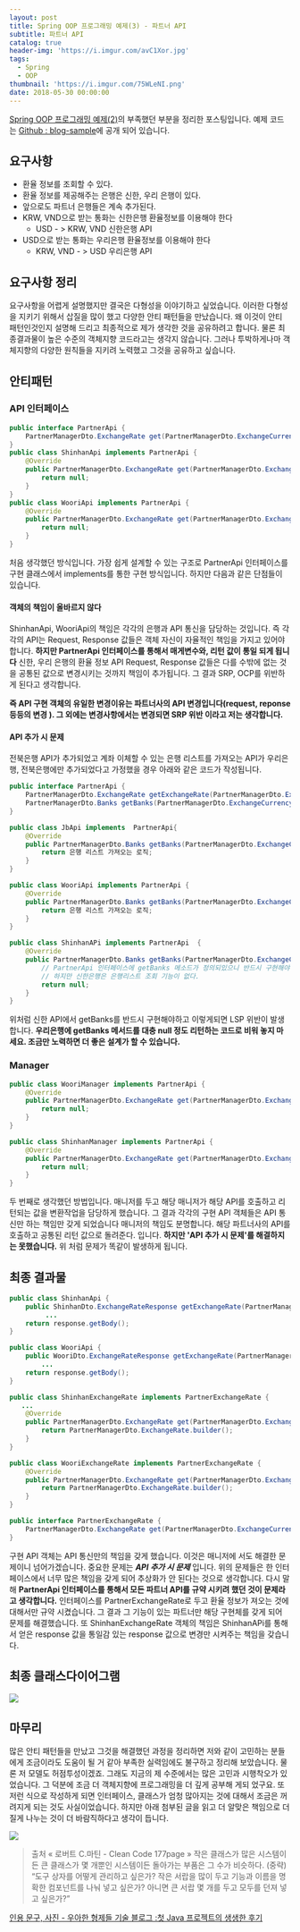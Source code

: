 ```yaml
---
layout: post
title: Spring OOP 프로그래밍 예제(3) - 파트너 API
subtitle: 파트너 API
catalog: true
header-img: 'https://i.imgur.com/avC1Xor.jpg'
tags:
  - Spring
  - OOP
thumbnail: 'https://i.imgur.com/75WLeNI.png'
date: 2018-05-30 00:00:00
---
```



[Spring OOP 프로그래밍 예제(2)](https://github.com/cheese10yun/blog-sample/tree/master/bankapi)의 부족했던 부분을 정리한 포스팅입니다. 예제 코드는 [Github : blog-sample](https://github.com/cheese10yun/blog-sample/tree/master/partner-api)에 공개 되어 있습니다.

## 요구사항
* 환율 정보를 조회할 수 있다.
* 환율 정보를 제공해주는 은행은 신한, 우리 은행이 있다.
* 앞으로도 파트너 은행들은 계속 추가된다.
* KRW, VND으로 받는 통화는 신한은행 환율정보를 이용해야 한다
    - USD - > KRW, VND 신한은행 API
* USD으로 받는 통화는 우리은행 환율정보를 이용해야 한다
    - KRW, VND - > USD 우리은행 API

## 요구사항 정리

요구사항을 어렵게 설명했지만 결국은 다형성을 이야기하고 싶었습니다. 이러한 다형성을 지키기 위해서 삽질을 많이 했고 다양한 안티 패턴들을 만났습니다. 왜 이것이 안티 패턴인것인지 설명해 드리고 최종적으로 제가 생각한 것을 공유하려고 합니다. 물론 최종결과물이 높은 수준의 객체지향 코드라고는 생각지 않습니다. 그러나 투박하게나마 객체지향의 다양한 원칙들을 지키려 노력했고 그것을 공유하고 싶습니다.

## 안티패턴

### API 인터페이스

```java
public interface PartnerApi {
    PartnerManagerDto.ExchangeRate get(PartnerManagerDto.ExchangeCurrency dstCurrency);
}
public class ShinhanApi implements PartnerApi {
    @Override
    public PartnerManagerDto.ExchangeRate get(PartnerManagerDto.ExchangeCurrency dstCurrency) {
        return null;
    }
}
public class WooriApi implements PartnerApi {
    @Override
    public PartnerManagerDto.ExchangeRate get(PartnerManagerDto.ExchangeCurrency dstCurrency) {
        return null;
    }
}
```

처음 생각했던 방식입니다. 가장 쉽게 설계할 수 있는 구조로  PartnerApi 인터페이스를 구현 클래스에서 implements를 통한 구현 방식입니다. 하지만 다음과 같은 단점들이 있습니다.

#### 객체의 책임이 올바르지 않다
ShinhanApi, WooriApi의 책임은 각각의 은행과 API 통신을 담당하는 것입니다. 즉 각각의 API는 Request, Response 값들은 객체 자신이 자율적인 책임을 가지고 있어야 합니다. **하지만 PartnerApi 인터페이스를 통해서 매게변수와, 리턴 값이 통일 되게 됩니다** 신한, 우리 은행의 환율 정보 API Request, Response 값들은 다를 수밖에 없는 것을 공통된 값으로 변경시키는 것까지 책임이 추가됩니다. 그 결과 SRP, OCP를 위반하게 된다고 생각합니다.

**즉 API 구현 객체의 유일한 변경이유는 파트너사의 API 변경입니다(request, reponse 등등의 변경 ). 그 외에는 변경사항에서는 변경되면 SRP 위반 이라고 저는 생각합니다.**


#### API 추가 시 문제
전북은행 API가 추가되었고 계좌 이체할 수 있는 은행 리스트를 가져오는 API가 우리은행, 전북은행에만 추가되었다고 가정했을 경우 아래와 같은 코드가 작성됩니다.

```java
public interface PartnerApi {
    PartnerManagerDto.ExchangeRate getExchangeRate(PartnerManagerDto.ExchangeCurrency dstCurrency);
    PartnerManagerDto.Banks getBanks(PartnerManagerDto.ExchangeCurrency dto);
}

public class JbApi implements  PartnerApi{
    @Override
    public PartnerManagerDto.Banks getBanks(PartnerManagerDto.ExchangeCurrency dto) {
        return 은행 리스트 가져오는 로직;
    }
}

public class WooriApi implements PartnerApi {
    @Override
    public PartnerManagerDto.Banks getBanks(PartnerManagerDto.ExchangeCurrency dto) {
        return 은행 리스트 가져오는 로직;
    }
}

public class ShinhanAPi implements PartnerApi  {
    @Override
    public PartnerManagerDto.Banks getBanks(PartnerManagerDto.ExchangeCurrency dto) {
        // PartnerApi 인터페이스에 getBanks 메소드가 정의되있으니 반드시 구현해야한다.
        // 하지만 신한은행은 은행리스트 조회 기능이 없다.
        return null;
    }
}
```
위처럼 신한 API에서 getBanks를 반드시 구현해야하고 이렇게되면 LSP 위반이 발생합니다.  **우리은행에 getBanks 메서드를 대충 null 정도 리턴하는 코드로 비워 놓지 마세요. 조금만 노력하면 더 좋은 설계가 할 수 있습니다.**


### Manager
```java
public class WooriManager implements PartnerApi {
    @Override
    public PartnerManagerDto.ExchangeRate get(PartnerManagerDto.ExchangeCurrency dstCurrency) {
        return null;
    }
}

public class ShinhanManager implements PartnerApi {
    @Override
    public PartnerManagerDto.ExchangeRate get(PartnerManagerDto.ExchangeCurrency dstCurrency) {
        return null;
    }
}
```

두 번째로 생각했던 방법입니다. 매니저를 두고 해당 매니저가 해당 API를 호출하고 리턴되는 값을 변환작업을 담당하게 했습니다. 그 결과 각각의 구현 API 객체들은 API 통신만 하는 책임만 갖게 되었습니다 매니저의 책임도 분명합니다. 해당 파트너사의 API를 호출하고 공통된 리턴 값으로 돌려준다. 입니다.
**하지만 'API 추가 시 문제'를 해결하지는 못했습니다.** 위 처럼 문제가 똑같이 발생하게 됩니다.

## 최종 결과물
 ```java
 public class ShinhanApi {
     public ShinhanDto.ExchangeRateResponse getExchangeRate(PartnerManagerDto.ExchangeCurrency exchangeCurrency) {
          ...
     return response.getBody();
 }

 public class WooriApi {
     public WooriDto.ExchangeRateResponse getExchangeRate(PartnerManagerDto.ExchangeCurrency exchangeCurrency) {
         ...
     return response.getBody();
 }

 public class ShinhanExchangeRate implements PartnerExchangeRate {
    ...
     @Override
     public PartnerManagerDto.ExchangeRate get(PartnerManagerDto.ExchangeCurrency dto) {
         return PartnerManagerDto.ExchangeRate.builder();
     }
 }

 public class WooriExchangeRate implements PartnerExchangeRate {
     @Override
     public PartnerManagerDto.ExchangeRate get(PartnerManagerDto.ExchangeCurrency dto) {
         return PartnerManagerDto.ExchangeRate.builder();
     }
 }

 public interface PartnerExchangeRate {
     PartnerManagerDto.ExchangeRate get(PartnerManagerDto.ExchangeCurrency dto);
 }
 ```

구현 API 객체는 API 통신만의 책임을 갖게 했습니다. 이것은 매니저에 서도 해결한 문제이니 넘어가겠습니다. 중요한 문제는 ***API 추가 시 문제*** 입니다. 위의 문제들은 한 인터페이스에서 너무 많은 책임을 갖게 되어 추상화가 안 된다는 것으로 생각합니다. 다시 말해 **PartnerApi 인터페이스를 통해서 모든 파트너 API를 규약 시키려 했던 것이 문제라고 생각합니다.** 인터페이스를 PartnerExchangeRate로 두고 환율 정보가 져오는 것에 대해서만 규약 시켰습니다. 그 결과 그 기능이 있는 파트너만 해당 구현체를 갖게 되어 문제를 해결했습니다. 또 ShinhanExchangeRate 객체의 책임은 ShinhanAPi를 통해서 얻은 response 값을 통일감 있는 response 값으로 변경만 시켜주는 책임을 갖습니다.

## 최종 클래스다이어그램
![](https://i.imgur.com/6KxeWmL.png)

## 마무리
많은 안티 패턴들을 만났고 그것을 해결했던 과정을 정리하면 저와 같이 고민하는 분들에게 조금이라도 도움이 될 거 같아 부족한 실력임에도 불구하고 정리해 보았습니다. 물론 저 모델도 허점투성이겠죠. 그래도 지금의 제 수준에서는 많은 고민과 시행착오가 있었습니다. 그 덕분에 조금 더 객체지향에 프로그래밍을 더 깊게 공부해 게되 었구요. 또 저런 식으로 작성하게 되면 인터페이스, 클래스가 엄청 많아지는 것에 대해서 조금은 꺼려지게 되는 것도 사실이었습니다. 하지만 아래 첨부된 글을 읽고 더 알맞은 책임으로 더 질게 나누는 것이 더 바람직하다고 생각이 듭니다.



![](http://woowabros.github.io/img/2016-08-03/tray.png)

>출처 « 로버트 C.마틴 - Clean Code 177page »
 작은 클래스가 많은 시스템이든 큰 클래스가 몇 개뿐인 시스템이든 돌아가는 부품은 그 수가 비슷하다.
 (중략)
 “도구 상자를 어떻게 관리하고 싶은가? 작은 서랍을 많이 두고 기능과 이름을 명확한 컴포넌트를 나눠 넣고 싶은가? 아니면 큰 서랍 몇 개를 두고 모두를 던져 넣고 싶은가?”

[인용 문구, 사진 - 우아한 형제들 기술 블로그 :첫 Java 프로젝트의 생생한 후기](http://woowabros.github.io/experience/2016/08/02/first_java_project.html)

